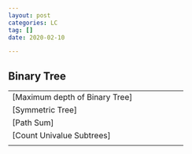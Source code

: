```yaml
---
layout: post
categories: LC
tag: []
date: 2020-02-10

---
```




## Binary Tree

|                                |      |      |      |      |      |      |
| ------------------------------ | ---- | ---- | ---- | ---- | ---- | ---- |
| [Maximum depth of Binary Tree] |      |      |      |      |      |      |
| [Symmetric Tree]               |      |      |      |      |      |      |
| [Path Sum]                     |      |      |      |      |      |      |
| [Count Univalue Subtrees]      |      |      |      |      |      |      |
|                                |      |      |      |      |      |      |

